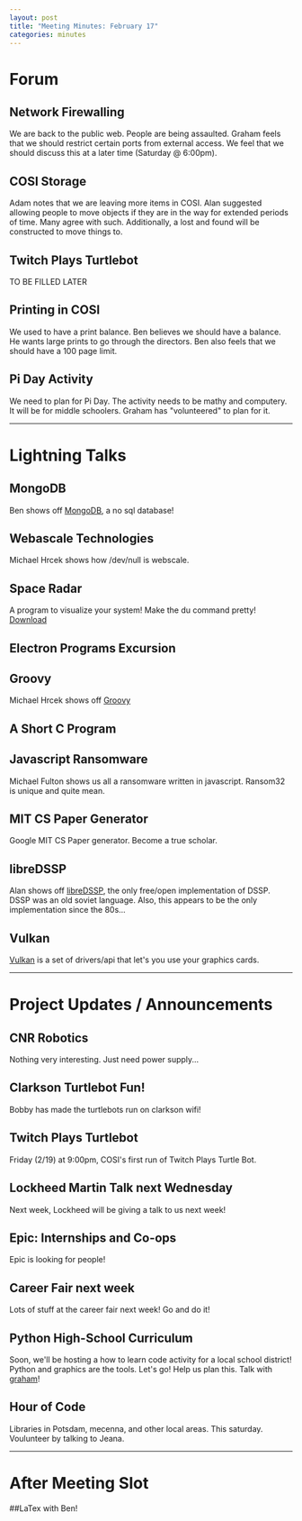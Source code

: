 ```yaml
---
layout: post
title: "Meeting Minutes: February 17"
categories: minutes
---
```


# Forum

## Network Firewalling
We are back to the public web. People are being assaulted. Graham feels that we should restrict certain ports from external access. We feel that we should discuss this at a later time (Saturday @ 6:00pm).

## COSI Storage
Adam notes that we are leaving more items in COSI. Alan suggested allowing people to move objects if they are in the way for extended periods of time. Many agree with such.
Additionally, a lost and found will be constructed to move things to.

## Twitch Plays Turtlebot
TO BE FILLED LATER

## Printing in COSI
We used to have a print balance. Ben believes we should have a balance. He wants large prints to go through the directors. Ben also feels that we should have a 100 page limit.

## Pi Day Activity
We need to plan for Pi Day. The activity needs to be mathy and computery. It will be for middle schoolers. Graham has "volunteered" to plan for it.

---

# Lightning Talks

## MongoDB
Ben shows off [MongoDB](http://mongodb.org), a no sql database!

## Webascale Technologies
Michael Hrcek shows how /dev/null is webscale.

## Space Radar
A program to visualize your system! Make the du command pretty! [Download](https://github.com/zz85/space-radar)

## Electron Programs Excursion

## Groovy
Michael Hrcek shows off [Groovy](https://groovy-lang.org)

## A Short C Program

## Javascript Ransomware
Michael Fulton shows us all a ransomware written in javascript. Ransom32 is unique and quite mean.

## MIT CS Paper Generator
Google MIT CS Paper generator. Become a true scholar.

## libreDSSP
Alan shows off [libreDSSP](https://github.com/beadleha/libreDSSP), the only free/open implementation of DSSP. DSSP was an old soviet language. Also, this appears to be the only implementation since the 80s...

## Vulkan
[Vulkan](https://www.khronos.org/vulkan) is a set of drivers/api that let's you use your graphics cards.

 ---

# Project Updates / Announcements

## CNR Robotics
Nothing very interesting. Just need power supply...

## Clarkson Turtlebot Fun!
Bobby has made the turtlebots run on clarkson wifi!

## Twitch Plays Turtlebot
Friday (2/19) at 9:00pm, COSI's first run of Twitch Plays Turtle Bot.

## Lockheed Martin Talk next Wednesday
Next week, Lockheed will be giving a talk to us next week!

## Epic: Internships and Co-ops
Epic is looking for people!

## Career Fair next week
Lots of stuff at the career fair next week! Go and do it!

## Python High-School Curriculum
Soon, we'll be hosting a how to learn code activity for a local school district! Python and graphics are the tools. Let's go! Help us plan this. Talk with [graham](mailto:northug)!

## Hour of Code
Libraries in Potsdam, mecenna, and other local areas. This saturday. Voulunteer by talking to Jeana.

---

# After Meeting Slot

##LaTex with Ben!
